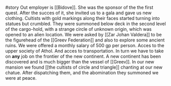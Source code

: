 #story
Out employer is [[Bidove]]. She was the sponsor of the the first quest. After the succes of it, she invited us to a gala and gave us new clothing.
Cultists with gold markings along their faces started turning into statues but crumbled. They were summoned below deck in the second level of the cargo-hold, with a strange circle of unknown origin, which was opened to an alien location. 
We were asked by [[Zar Johan Valdera]] to be the figurehead of the [[Greev Federation]] and also to explore some ancient ruins. We were offered a monthly salary of 500 gp per person. Acces to the upper society of Athol. And acces to transportation. In turn we have to take on **any** job on the frontier of the new continent.
A new continent has been discovered and is much bigger than the vessel of [[Greev]]. 
In our new mansion we found [[the cultists of circle and triangle]] chanting at our new chatue. After dispatching them, and the abomination they summoned we were at peace.